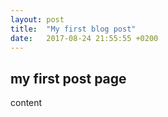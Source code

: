 ```yaml
---
layout: post
title:  "My first blog post"
date:   2017-08-24 21:55:55 +0200
---
```


## my first post page

content
